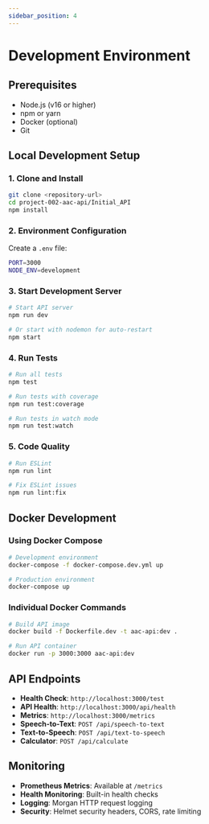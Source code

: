 ```yaml
---
sidebar_position: 4
---
```


# Development Environment

## Prerequisites
- Node.js (v16 or higher)
- npm or yarn
- Docker (optional)
- Git

## Local Development Setup

### 1. Clone and Install
```bash
git clone <repository-url>
cd project-002-aac-api/Initial_API
npm install
```

### 2. Environment Configuration
Create a `.env` file:
```bash
PORT=3000
NODE_ENV=development
```

### 3. Start Development Server
```bash
# Start API server
npm run dev

# Or start with nodemon for auto-restart
npm start
```

### 4. Run Tests
```bash
# Run all tests
npm test

# Run tests with coverage
npm run test:coverage

# Run tests in watch mode
npm run test:watch
```

### 5. Code Quality
```bash
# Run ESLint
npm run lint

# Fix ESLint issues
npm run lint:fix
```

## Docker Development

### Using Docker Compose
```bash
# Development environment
docker-compose -f docker-compose.dev.yml up

# Production environment
docker-compose up
```

### Individual Docker Commands
```bash
# Build API image
docker build -f Dockerfile.dev -t aac-api:dev .

# Run API container
docker run -p 3000:3000 aac-api:dev
```

## API Endpoints
- **Health Check**: `http://localhost:3000/test`
- **API Health**: `http://localhost:3000/api/health`
- **Metrics**: `http://localhost:3000/metrics`
- **Speech-to-Text**: `POST /api/speech-to-text`
- **Text-to-Speech**: `POST /api/text-to-speech`
- **Calculator**: `POST /api/calculate`

## Monitoring
- **Prometheus Metrics**: Available at `/metrics`
- **Health Monitoring**: Built-in health checks
- **Logging**: Morgan HTTP request logging
- **Security**: Helmet security headers, CORS, rate limiting
